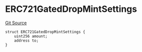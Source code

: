 # ERC721GatedDropMintSettings
[Git Source](https://github.com/nezz0746/erc1155-drops/blob/d7f880b61660eee2cfba35343e42e0de1e47c5a1/src/libs/Structs.sol)


```solidity
struct ERC721GatedDropMintSettings {
    uint256 amount;
    address to;
}
```


